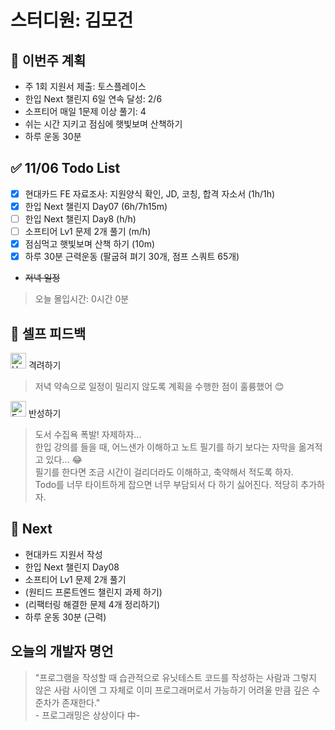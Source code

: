 # 스터디원: 김모건

## 🚀 이번주 계획

- 주 1회 지원서 제출: 토스플레이스
- 한입 Next 챌린지 6일 연속 달성: 2/6
- 소프티어 매일 1문제 이상 풀기: 4
- 쉬는 시간 지키고 점심에 햇빛보며 산책하기
- 하루 운동 30분

## ✅ 11/06 Todo List

- [x] 현대카드 FE 자료조사: 지원양식 확인, JD, 코칭, 합격 자소서 (1h/1h)
- [x] 한입 Next 챌린지 Day07 (6h/7h15m)
- [ ] 한입 Next 챌린지 Day8 (h/h)
- [ ] 소프티어 Lv1 문제 2개 풀기 (m/h)
- [x] 점심먹고 햇빛보며 산책 하기 (10m)
- [x] 하루 30분 근력운동 (팔굽혀 펴기 30개, 점프 스쿼트 65개)
- ~~저녁 일정~~

> 오늘 몰입시간: 0시간 0분

## 🎉 셀프 피드백

<img src="https://raw.githubusercontent.com/Tarikul-Islam-Anik/Animated-Fluent-Emojis/master/Emojis/Smilies/Hugging%20Face.png" alt="Hugging Face" width="25" height="25"> 격려하기</img>

> 저녁 약속으로 일정이 밀리지 않도록 계획을 수행한 점이 훌륭했어 😊 <br>

<img src="https://raw.githubusercontent.com/Tarikul-Islam-Anik/Animated-Fluent-Emojis/master/Emojis/Smilies/Face%20with%20Monocle.png" alt="Face with Monocle" width="25" height="25"> 반성하기</img>

> 도서 수집욕 폭발! 자제하자... <br>
> 한입 강의를 들을 때, 어느샌가 이해하고 노트 필기를 하기 보다는 자막을 옮겨적고 있다... 😂 <br>
> 필기를 한다면 조금 시간이 걸리더라도 이해하고, 축약해서 적도록 하자. <br>
> Todo를 너무 타이트하게 잡으면 너무 부담되서 다 하기 싫어진다. 적당히 추가하자. <br>

## 🌱 Next

- 현대카드 지원서 작성
- 한입 Next 챌린지 Day08
- 소프티어 Lv1 문제 2개 풀기
- (원티드 프론트엔드 챌린지 과제 하기)
- (리팩터링 해결한 문제 4개 정리하기)
- 하루 운동 30분 (근력)

## 오늘의 개발자 명언

> "프로그램을 작성할 때 습관적으로 유닛테스트 코드를 작성하는 사람과 그렇지 않은 사람 사이엔 그 자체로 이미 프로그래머로서 가능하기 어려울 만큼 깊은 수준차가 존재한다." <br> \- 프로그래밍은 상상이다 中\-
